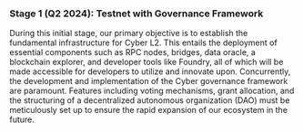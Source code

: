 ### Stage 1 (Q2 2024): Testnet with Governance Framework

During this initial stage, our primary objective is to establish the fundamental infrastructure for Cyber L2. This entails the deployment of essential components such as RPC nodes, bridges, data oracle, a blockchain explorer, and developer tools like Foundry, all of which will be made accessible for developers to utilize and innovate upon. Concurrently, the development and implementation of the Cyber governance framework are paramount. Features including voting mechanisms, grant allocation, and the structuring of a decentralized autonomous organization (DAO) must be meticulously set up to ensure the rapid expansion of our ecosystem in the future.
